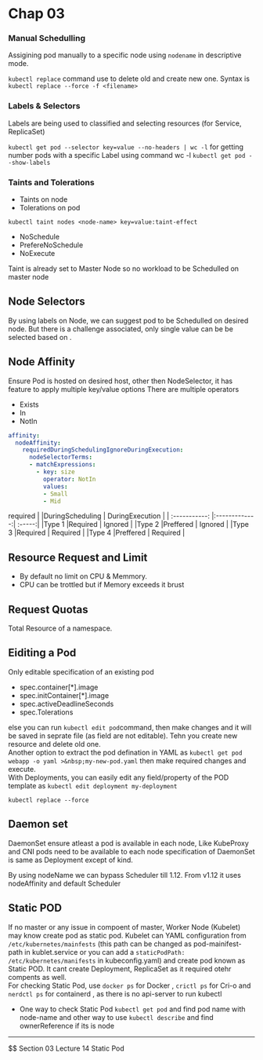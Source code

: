 # Chap 03

### Manual Schedulling 
Assigining pod manually to a specific node using `nodename` in descriptive mode. 

`kubectl replace` command use to delete old and create new one. Syntax is `kubectl replace --force -f <filename>`

### Labels & Selectors
Labels are being used to classified and selecting resources (for Service, ReplicaSet)


`kubectl get pod --selector key=value --no-headers | wc -l` for getting number pods with a specific Label using command wc -l 
`kubectl get pod --show-labels`

### Taints and Tolerations
- Taints on node
- Tolerations on pod

`kubectl taint nodes <node-name> key=value:taint-effect`

- NoSchedule
- PrefereNoSchedule
- NoExecute

Taint is already set to Master Node so no workload to be Schedulled on master node

## Node Selectors

By using labels on Node, we can suggest pod to be Schedulled on desired node. But there is a challenge associated, only single value can be be selected based on .

## Node Affinity
Ensure Pod is hosted on desired host, other then NodeSelector, it has feature to apply multiple key/value options 
There are multiple operators 
- Exists
- In  
- NotIn 


```yaml
affinity:
  nodeAffinity:
    requiredDuringSchedulingIgnoreDuringExecution:
      nodeSelectorTerms:
      - matchExpressions:
        - key: size
          operator: NotIn
          values:
          - Small
          - Mid 
```
required
| |DuringScheduling | DuringExecution |
| :-----------: |:-------------:| :-----:|
|Type 1 |Required  | Ignored |
|Type 2 |Preffered | Ignored |
|Type 3 |Required | Required |
|Type 4 |Preffered | Required |


## Resource Request and Limit

- By default no limit on CPU & Memmory. 
- CPU can be trottled but if Memory exceeds it brust

## Request Quotas
Total Resource of a namespace.

## Eiditing a Pod
Only editable specification of an existing pod 
- spec.container[*].image 
- spec.initContainer[*].image 
- spec.activeDeadlineSeconds
- spec.Tolerations

else you can run `kubectl edit pod`command, then make changes and it will be saved in seprate file (as field are not editable). Tehn you create new resource and delete old one. <br>
Another option to extract the pod defination in YAML as `kubectl get pod webapp -o yaml >&nbsp;my-new-pod.yaml` then make required changes and execute.
 <br> 
With Deployments, you can easily edit any field/property of the POD template as `kubectl edit deployment my-deployment`

`kubectl replace --force`

## Daemon set
DaemonSet ensure atleast a pod is available in each node, Like KubeProxy and CNI pods need to be available to each node
specification of DaemonSet is same as Deployment except of kind.

By using nodeName we can bypass Scheduler till 1.12.  From v1.12 it uses nodeAffinity and default Scheduler


## Static POD
If no master or any issue in compoent of master, Worker Node (Kubelet) may know create pod as static pod. 
Kubelet can YAML configuration from `/etc/kubernetes/mainfests` (this path can be changed as pod-mainifest-path in kublet.service or you can add a `staticPodPath: /etc/kubernetes/manifests` in kubeconfig.yaml) and create pod known as Static POD. It cant create Deployment, ReplicaSet as it required otehr compents as well. 
<br>
For checking Static Pod, use `docker ps` for Docker , `crictl ps` for Cri-o and `nerdctl ps` for containerd , as there is no api-server to run kubectl
- One way to check Static Pod `kubectl get pod` and find pod name with node-name and other way to use `kubectl describe` and find ownerReference if its is node



---
$$ Section 03 Lecture 14 Static Pod

